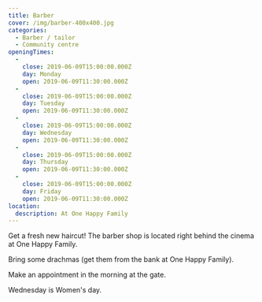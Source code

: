 ```yaml
---
title: Barber
cover: /img/barber-400x400.jpg
categories:
  - Barber / tailor
  - Community centre
openingTimes:
  - 
    close: 2019-06-09T15:00:00.000Z
    day: Monday
    open: 2019-06-09T11:30:00.000Z
  - 
    close: 2019-06-09T15:00:00.000Z
    day: Tuesday
    open: 2019-06-09T11:30:00.000Z
  - 
    close: 2019-06-09T15:00:00.000Z
    day: Wednesday
    open: 2019-06-09T11:30:00.000Z
  - 
    close: 2019-06-09T15:00:00.000Z
    day: Thursday
    open: 2019-06-09T11:30:00.000Z
  - 
    close: 2019-06-09T15:00:00.000Z
    day: Friday
    open: 2019-06-09T11:30:00.000Z
location:
  description: At One Happy Family
---
```


Get a fresh new haircut! The barber shop is located right behind the cinema at One Happy Family.

Bring some drachmas (get them from the bank at One Happy Family).

Make an appointment in the morning at the gate.

Wednesday is Women's day.